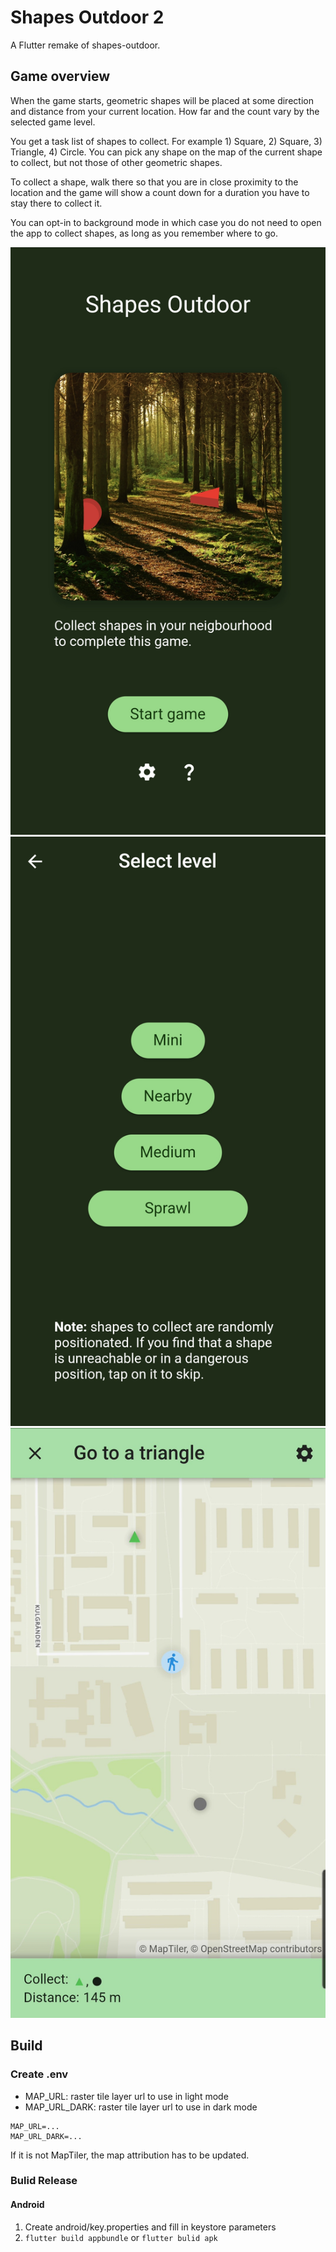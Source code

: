 # Shapes Outdoor 2
A Flutter remake of shapes-outdoor.

## Game overview
When the game starts, geometric shapes will be placed at some direction and distance from your current location. How far and the count vary by the selected game level.

You get a task list of shapes to collect. For example 1) Square, 2) Square, 3) Triangle, 4) Circle. You can pick any shape on the map of the current shape to collect, but not those of other geometric shapes.

To collect a shape, walk there so that you are in close proximity to the location and the game will show a count down for a duration you have to stay there to collect it.

You can opt-in to background mode in which case you do not need to open the app to collect shapes, as long as you remember where to go.

![Intro screen](screenshots/intro.jpg)
![Select level screen](screenshots/select_level.png)
![Game screen](screenshots/game.jpg)

## Build
### Create .env
* MAP_URL: raster tile layer url to use in light mode
* MAP_URL_DARK: raster tile layer url to use in dark mode

```
MAP_URL=...
MAP_URL_DARK=...
```

If it is not MapTiler, the map attribution has to be updated.

### Bulid Release
#### Android
1. Create android/key.properties and fill in keystore parameters
2. `flutter build appbundle` or `flutter bulid apk`